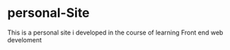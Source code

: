 # personal-Site
This is a personal site i developed in the course of learning Front end web develoment
